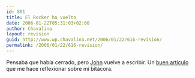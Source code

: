 ```yaml
---
id: 881
title: El Rocker ha vuelto
date: 2006-01-22T05:31:03+02:00
author: Chavalina
layout: revision
guid: http://www.wp.chavalina.net/2006/01/22/616-revision/
permalink: /2006/01/22/616-revision/
---
```

Pensaba que había cerrado, pero <a href="http://www.trovadores.org/salvaje/" target="_blank">John</a> vuelve a escribir. Un <a href="http://www.trovadores.org/salvaje/2006/01/del_web_20_al_bloggin_20.html" target="_blank">buen artículo</a> que me hace reflexionar sobre mi bitácora.